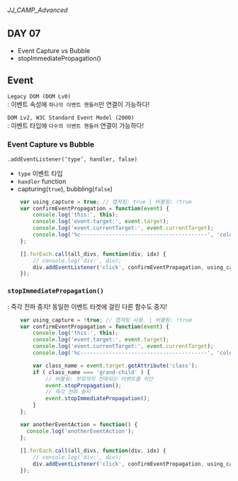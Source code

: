 ###### JJ_CAMP_Advanced

## DAY 07
- Event Capture vs Bubble
- stopImmediatePropagation()

## Event 
`Legacy DOM (DOM Lv0)` <br>
: 이벤트 속성에 `하나의 이벤트 핸들러`만 연결이 가능하다!<br>

`DOM Lv2, W3C Standard Event Model (2000)` <br>
: 이벤트 타입에 `다수의 이벤트 핸들러` 연결이 가능하다!

### Event Capture vs Bubble
`.addEventListener(‘type’, handler, false)`
- `type` 이벤트 타입 
- `handler` function
-  capturing(`true`), bubbling(`false`)

```javascript
    var using_capture = true; // 캡쳐링: true | 버블링: !true
    var confirmEventPropagation = function(event) {
        console.log('this:', this);
        console.log('event.target:', event.target);
        console.log('event.currentTarget:', event.currentTarget);
        console.log('%c----------------------------------------', 'color: #3d9a21');
    };

    [].forEach.call(all_divs, function(div, idx) {
        // console.log('div:', div);
        div.addEventListener('click', confirmEventPropagation, using_capture);
    });
```

### `stopImmediatePropagation()`
: 즉각 전파 중지! 동일한 이벤트 타겟에 걸린 다른 함수도 중지!

```javascript
    var using_capture = !true; // 캡쳐링 사용. | 버블링: !true
    var confirmEventPropagation = function(event) {
        console.log('this:', this);
        console.log('event.target:', event.target);
        console.log('event.currentTarget:', event.currentTarget);
        console.log('%c----------------------------------------', 'color: #3d9a21');

        var class_name = event.target.getAttribute('class');
        if ( class_name === 'grand-child' ) {
            // 버블링: 부모까지 전파되는 이벤트를 차단
            event.stopPropagation();
            // 즉각 전파 중지
            event.stopImmediatePropagation();
        }
    };

    var anotherEventAction = function() {
      console.log('anotherEventAction');  
    };
    
    [].forEach.call(all_divs, function(div, idx) {
        // console.log('div:', div);
        div.addEventListener('click', confirmEventPropagation, using_capture);
    });
```

